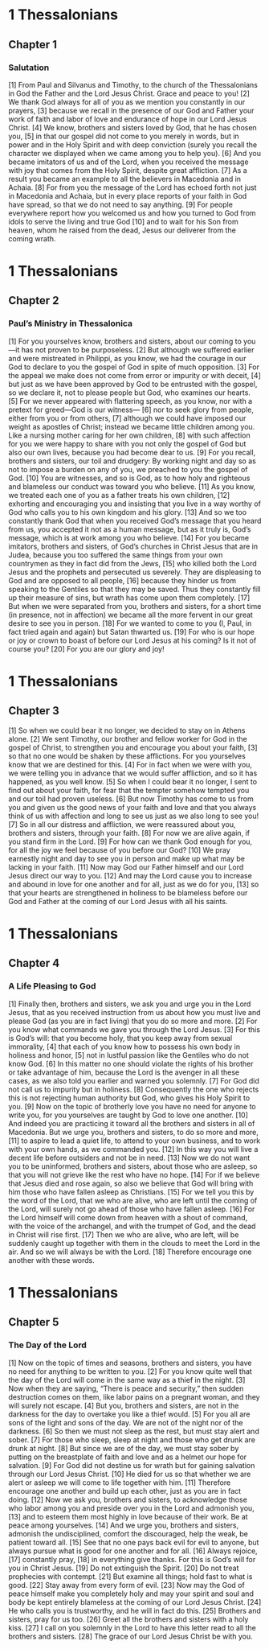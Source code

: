 # 1 Thessalonians

## Chapter 1 <!-- scripture:1 -->

### Salutation

[1] From Paul and Silvanus and Timothy, to the church of the Thessalonians in God the Father and the Lord Jesus Christ. Grace and peace to you!
[2] We thank God always for all of you as we mention you constantly in our prayers, 
[3] because we recall in the presence of our God and Father your work of faith and labor of love and endurance of hope in our Lord Jesus Christ. 
[4] We know, brothers and sisters loved by God, that he has chosen you, 
[5] in that our gospel did not come to you merely in words, but in power and in the Holy Spirit and with deep conviction (surely you recall the character we displayed when we came among you to help you).
[6] And you became imitators of us and of the Lord, when you received the message with joy that comes from the Holy Spirit, despite great affliction. 
[7] As a result you became an example to all the believers in Macedonia and in Achaia. 
[8] For from you the message of the Lord has echoed forth not just in Macedonia and Achaia, but in every place reports of your faith in God have spread, so that we do not need to say anything. 
[9] For people everywhere report how you welcomed us and how you turned to God from idols to serve the living and true God 
[10] and to wait for his Son from heaven, whom he raised from the dead, Jesus our deliverer from the coming wrath.
# 1 Thessalonians

## Chapter 2 <!-- scripture:2 -->

### Paul’s Ministry in Thessalonica

[1] For you yourselves know, brothers and sisters, about our coming to you—it has not proven to be purposeless. 
[2] But although we suffered earlier and were mistreated in Philippi, as you know, we had the courage in our God to declare to you the gospel of God in spite of much opposition. 
[3] For the appeal we make does not come from error or impurity or with deceit, 
[4] but just as we have been approved by God to be entrusted with the gospel, so we declare it, not to please people but God, who examines our hearts. 
[5] For we never appeared with flattering speech, as you know, nor with a pretext for greed—God is our witness— 
[6] nor to seek glory from people, either from you or from others, 
[7] although we could have imposed our weight as apostles of Christ; instead we became little children among you. Like a nursing mother caring for her own children, 
[8] with such affection for you we were happy to share with you not only the gospel of God but also our own lives, because you had become dear to us. 
[9] For you recall, brothers and sisters, our toil and drudgery: By working night and day so as not to impose a burden on any of you, we preached to you the gospel of God. 
[10] You are witnesses, and so is God, as to how holy and righteous and blameless our conduct was toward you who believe. 
[11] As you know, we treated each one of you as a father treats his own children, 
[12] exhorting and encouraging you and insisting that you live in a way worthy of God who calls you to his own kingdom and his glory. 
[13] And so we too constantly thank God that when you received God’s message that you heard from us, you accepted it not as a human message, but as it truly is, God’s message, which is at work among you who believe. 
[14] For you became imitators, brothers and sisters, of God’s churches in Christ Jesus that are in Judea, because you too suffered the same things from your own countrymen as they in fact did from the Jews, 
[15] who killed both the Lord Jesus and the prophets and persecuted us severely. They are displeasing to God and are opposed to all people, 
[16] because they hinder us from speaking to the Gentiles so that they may be saved. Thus they constantly fill up their measure of sins, but wrath has come upon them completely.
[17] But when we were separated from you, brothers and sisters, for a short time (in presence, not in affection) we became all the more fervent in our great desire to see you in person. 
[18] For we wanted to come to you (I, Paul, in fact tried again and again) but Satan thwarted us. 
[19] For who is our hope or joy or crown to boast of before our Lord Jesus at his coming? Is it not of course you? 
[20] For you are our glory and joy!
# 1 Thessalonians

## Chapter 3 <!-- scripture:3 -->

[1] So when we could bear it no longer, we decided to stay on in Athens alone. 
[2] We sent Timothy, our brother and fellow worker for God in the gospel of Christ, to strengthen you and encourage you about your faith, 
[3] so that no one would be shaken by these afflictions. For you yourselves know that we are destined for this. 
[4] For in fact when we were with you, we were telling you in advance that we would suffer affliction, and so it has happened, as you well know. 
[5] So when I could bear it no longer, I sent to find out about your faith, for fear that the tempter somehow tempted you and our toil had proven useless.
[6] But now Timothy has come to us from you and given us the good news of your faith and love and that you always think of us with affection and long to see us just as we also long to see you! 
[7] So in all our distress and affliction, we were reassured about you, brothers and sisters, through your faith. 
[8] For now we are alive again, if you stand firm in the Lord. 
[9] For how can we thank God enough for you, for all the joy we feel because of you before our God? 
[10] We pray earnestly night and day to see you in person and make up what may be lacking in your faith.
[11] Now may God our Father himself and our Lord Jesus direct our way to you. 
[12] And may the Lord cause you to increase and abound in love for one another and for all, just as we do for you, 
[13] so that your hearts are strengthened in holiness to be blameless before our God and Father at the coming of our Lord Jesus with all his saints.
# 1 Thessalonians

## Chapter 4 <!-- scripture:4 -->

### A Life Pleasing to God

[1] Finally then, brothers and sisters, we ask you and urge you in the Lord Jesus, that as you received instruction from us about how you must live and please God (as you are in fact living) that you do so more and more. 
[2] For you know what commands we gave you through the Lord Jesus. 
[3] For this is God’s will: that you become holy, that you keep away from sexual immorality, 
[4] that each of you know how to possess his own body in holiness and honor, 
[5] not in lustful passion like the Gentiles who do not know God. 
[6] In this matter no one should violate the rights of his brother or take advantage of him, because the Lord is the avenger in all these cases, as we also told you earlier and warned you solemnly. 
[7] For God did not call us to impurity but in holiness. 
[8] Consequently the one who rejects this is not rejecting human authority but God, who gives his Holy Spirit to you.
[9] Now on the topic of brotherly love you have no need for anyone to write you, for you yourselves are taught by God to love one another. 
[10] And indeed you are practicing it toward all the brothers and sisters in all of Macedonia. But we urge you, brothers and sisters, to do so more and more, 
[11] to aspire to lead a quiet life, to attend to your own business, and to work with your own hands, as we commanded you. 
[12] In this way you will live a decent life before outsiders and not be in need.
[13] Now we do not want you to be uninformed, brothers and sisters, about those who are asleep, so that you will not grieve like the rest who have no hope. 
[14] For if we believe that Jesus died and rose again, so also we believe that God will bring with him those who have fallen asleep as Christians. 
[15] For we tell you this by the word of the Lord, that we who are alive, who are left until the coming of the Lord, will surely not go ahead of those who have fallen asleep. 
[16] For the Lord himself will come down from heaven with a shout of command, with the voice of the archangel, and with the trumpet of God, and the dead in Christ will rise first. 
[17] Then we who are alive, who are left, will be suddenly caught up together with them in the clouds to meet the Lord in the air. And so we will always be with the Lord. 
[18] Therefore encourage one another with these words.
# 1 Thessalonians

## Chapter 5 <!-- scripture:5 -->

### The Day of the Lord

[1] Now on the topic of times and seasons, brothers and sisters, you have no need for anything to be written to you. 
[2] For you know quite well that the day of the Lord will come in the same way as a thief in the night. 
[3] Now when they are saying, “There is peace and security,” then sudden destruction comes on them, like labor pains on a pregnant woman, and they will surely not escape. 
[4] But you, brothers and sisters, are not in the darkness for the day to overtake you like a thief would. 
[5] For you all are sons of the light and sons of the day. We are not of the night nor of the darkness. 
[6] So then we must not sleep as the rest, but must stay alert and sober. 
[7] For those who sleep, sleep at night and those who get drunk are drunk at night. 
[8] But since we are of the day, we must stay sober by putting on the breastplate of faith and love and as a helmet our hope for salvation. 
[9] For God did not destine us for wrath but for gaining salvation through our Lord Jesus Christ. 
[10] He died for us so that whether we are alert or asleep we will come to life together with him. 
[11] Therefore encourage one another and build up each other, just as you are in fact doing.
[12] Now we ask you, brothers and sisters, to acknowledge those who labor among you and preside over you in the Lord and admonish you, 
[13] and to esteem them most highly in love because of their work. Be at peace among yourselves. 
[14] And we urge you, brothers and sisters, admonish the undisciplined, comfort the discouraged, help the weak, be patient toward all. 
[15] See that no one pays back evil for evil to anyone, but always pursue what is good for one another and for all. 
[16] Always rejoice, 
[17] constantly pray, 
[18] in everything give thanks. For this is God’s will for you in Christ Jesus. 
[19] Do not extinguish the Spirit. 
[20] Do not treat prophecies with contempt. 
[21] But examine all things; hold fast to what is good. 
[22] Stay away from every form of evil.
[23] Now may the God of peace himself make you completely holy and may your spirit and soul and body be kept entirely blameless at the coming of our Lord Jesus Christ. 
[24] He who calls you is trustworthy, and he will in fact do this. 
[25] Brothers and sisters, pray for us too. 
[26] Greet all the brothers and sisters with a holy kiss. 
[27] I call on you solemnly in the Lord to have this letter read to all the brothers and sisters. 
[28] The grace of our Lord Jesus Christ be with you.
